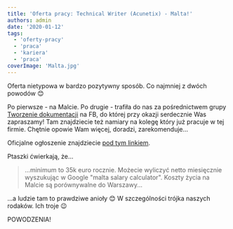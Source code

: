 ```yaml
---
title: 'Oferta pracy: Technical Writer (Acunetix) - Malta!'
authors: admin
date: '2020-01-12'
tags:
  - 'oferty-pracy'
  - 'praca'
  - 'kariera'
  - 'praca'
coverImage: 'Malta.jpg'
---
```


Oferta nietypowa w bardzo pozytywny sposób. Co najmniej z dwóch powodów 😊

<!--truncate-->

Po pierwsze - na Malcie. Po drugie - trafiła do nas za pośrednictwem grupy
[Tworzenie dokumentacji](https://www.facebook.com/groups/tworzeniedokumentacji/permalink/1039072279767554/)
na FB, do której przy okazji serdecznie Was zapraszamy! Tam znajdziecie też
namiary na kolegę który już pracuje w tej firmie. Chętnie opowie Wam więcej,
doradzi, zarekomenduje...

Oficjalne ogłoszenie znajdziecie
[pod tym linkiem](https://www.acunetix.com/jobs/?fbclid=IwAR24X2s2i3z1YWkQFyUMXeQEk_H_5DSYYUOKyG0g1r5J1DuGkfgCzfJsSCs#op-319647-technical-writer).

Ptaszki ćwierkają, że...

> ...minimum to 35k euro rocznie. Możecie wyliczyć netto miesięcznie wyszukując
> w Google "malta salary calculator". Koszty życia na Malcie są porównywalne do
> Warszawy...

...a ludzie tam to prawdziwe anioły 😊 W szczególności trójka naszych rodaków.
Ich troje 😉

POWODZENIA!
